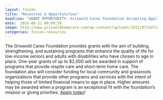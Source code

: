 ```yaml
---
layout: fusion
title: "Resources & Opportunities"
headline: "GRANT OPPORTUNITY: Griswold Cares Foundation Accepting Applications for Respite and Short-Term Home Care Programs"
date:  2015-08-21 09:09:59
image: http://www.griswoldhomecare.com/wp-content/uploads/2012/07/GCFlogo-300x187.jpg
categories: fusion-resources
---
```

The Griswold Cares Foundation provides grants with the aim of building, strengthening, and sustaining programs that enhance the quality of life for low-income seniors and adults with disabilities who have chosen to age in place. One-year grants of up to $2,000 will be awarded in support of programs that provide respite care and short-term home care. The foundation also will consider funding for local community and grassroots organizations that provide other programs and services with the intent of helping those of limited financial means to age in place. Higher amounts may be awarded when a program is an exceptional fit with the foundation’s mission or giving priorities. <a href="http://www.griswoldcares.org/Priorities.html">Apply today</a>!
